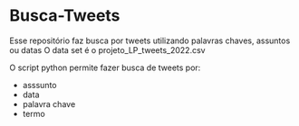 # Busca-Tweets
Esse repositório faz busca por tweets utilizando palavras chaves, assuntos ou datas
O data set é o projeto_LP_tweets_2022.csv

O script python permite fazer busca de tweets por:
 - asssunto
 - data
 - palavra chave 
 - termo 
